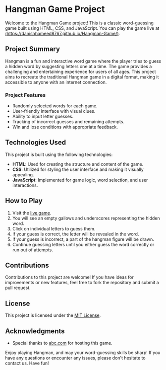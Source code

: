 # Hangman Game Project

Welcome to the Hangman Game project! This is a classic word-guessing game built using HTML, CSS, and JavaScript. You can play the game live at [(https://danishhameed8767.github.io/Hangman-Game/)](https://danishhameed8767.github.io/Hangman-Game/).

## Project Summary

Hangman is a fun and interactive word game where the player tries to guess a hidden word by suggesting letters one at a time. The game provides a challenging and entertaining experience for users of all ages. This project aims to recreate the traditional Hangman game in a digital format, making it accessible to anyone with an internet connection.

### Project Features

- Randomly selected words for each game.
- User-friendly interface with visual clues.
- Ability to input letter guesses.
- Tracking of incorrect guesses and remaining attempts.
- Win and lose conditions with appropriate feedback.

## Technologies Used

This project is built using the following technologies:

- **HTML**: Used for creating the structure and content of the game.
- **CSS**: Utilized for styling the user interface and making it visually appealing.
- **JavaScript**: Implemented for game logic, word selection, and user interactions.

## How to Play

1. Visit the [live game](https://danishhameed8767.github.io/Hangman-Game/).
2. You will see an empty gallows and underscores representing the hidden word.
3. Click on individual letters to guess them.
4. If your guess is correct, the letter will be revealed in the word.
5. If your guess is incorrect, a part of the hangman figure will be drawn.
6. Continue guessing letters until you either guess the word correctly or run out of attempts.

## Contributions

Contributions to this project are welcome! If you have ideas for improvements or new features, feel free to fork the repository and submit a pull request.

## License

This project is licensed under the [MIT License](LICENSE.md).

## Acknowledgments

- Special thanks to [abc.com](http://www.abc.com) for hosting this game.

Enjoy playing Hangman, and may your word-guessing skills be sharp! If you have any questions or encounter any issues, please don't hesitate to contact us. Have fun!
